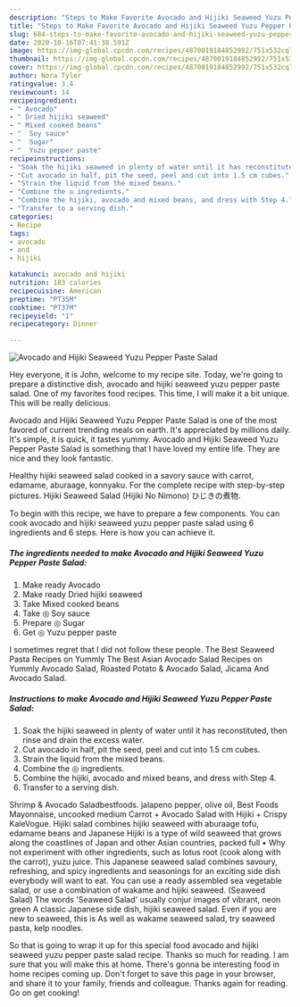 ```yaml
---
description: "Steps to Make Favorite Avocado and Hijiki Seaweed Yuzu Pepper Paste Salad"
title: "Steps to Make Favorite Avocado and Hijiki Seaweed Yuzu Pepper Paste Salad"
slug: 684-steps-to-make-favorite-avocado-and-hijiki-seaweed-yuzu-pepper-paste-salad
date: 2020-10-16T07:41:38.591Z
image: https://img-global.cpcdn.com/recipes/4870019184852992/751x532cq70/avocado-and-hijiki-seaweed-yuzu-pepper-paste-salad-recipe-main-photo.jpg
thumbnail: https://img-global.cpcdn.com/recipes/4870019184852992/751x532cq70/avocado-and-hijiki-seaweed-yuzu-pepper-paste-salad-recipe-main-photo.jpg
cover: https://img-global.cpcdn.com/recipes/4870019184852992/751x532cq70/avocado-and-hijiki-seaweed-yuzu-pepper-paste-salad-recipe-main-photo.jpg
author: Nora Tyler
ratingvalue: 3.4
reviewcount: 14
recipeingredient:
- " Avocado"
- " Dried hijiki seaweed"
- " Mixed cooked beans"
- "  Soy sauce"
- "  Sugar"
- "  Yuzu pepper paste"
recipeinstructions:
- "Soak the hijiki seaweed in plenty of water until it has reconstituted, then rinse and drain the excess water."
- "Cut avocado in half, pit the seed, peel and cut into 1.5 cm cubes."
- "Strain the liquid from the mixed beans."
- "Combine the ◎ ingredients."
- "Combine the hijiki, avocado and mixed beans, and dress with Step 4."
- "Transfer to a serving dish."
categories:
- Recipe
tags:
- avocado
- and
- hijiki

katakunci: avocado and hijiki 
nutrition: 183 calories
recipecuisine: American
preptime: "PT35M"
cooktime: "PT37M"
recipeyield: "1"
recipecategory: Dinner

---
```



![Avocado and Hijiki Seaweed Yuzu Pepper Paste Salad](https://img-global.cpcdn.com/recipes/4870019184852992/751x532cq70/avocado-and-hijiki-seaweed-yuzu-pepper-paste-salad-recipe-main-photo.jpg)

Hey everyone, it is John, welcome to my recipe site. Today, we're going to prepare a distinctive dish, avocado and hijiki seaweed yuzu pepper paste salad. One of my favorites food recipes. This time, I will make it a bit unique. This will be really delicious.

Avocado and Hijiki Seaweed Yuzu Pepper Paste Salad is one of the most favored of current trending meals on earth. It's appreciated by millions daily. It's simple, it is quick, it tastes yummy. Avocado and Hijiki Seaweed Yuzu Pepper Paste Salad is something that I have loved my entire life. They are nice and they look fantastic.

Healthy hijiki seaweed salad cooked in a savory sauce with carrot, edamame, aburaage, konnyaku. For the complete recipe with step-by-step pictures. Hijiki Seaweed Salad (Hijiki No Nimono) ひじきの煮物.


To begin with this recipe, we have to prepare a few components. You can cook avocado and hijiki seaweed yuzu pepper paste salad using 6 ingredients and 6 steps. Here is how you can achieve it.

<!--inarticleads1-->

##### The ingredients needed to make Avocado and Hijiki Seaweed Yuzu Pepper Paste Salad:

1. Make ready  Avocado
1. Make ready  Dried hijiki seaweed
1. Take  Mixed cooked beans
1. Take  ◎ Soy sauce
1. Prepare  ◎ Sugar
1. Get  ◎ Yuzu pepper paste


I sometimes regret that I did not follow these people. The Best Seaweed Pasta Recipes on Yummly The Best Asian Avocado Salad Recipes on Yummly Avocado Salad, Roasted Potato &amp; Avocado Salad, Jicama And Avocado Salad. 

<!--inarticleads2-->

##### Instructions to make Avocado and Hijiki Seaweed Yuzu Pepper Paste Salad:

1. Soak the hijiki seaweed in plenty of water until it has reconstituted, then rinse and drain the excess water.
1. Cut avocado in half, pit the seed, peel and cut into 1.5 cm cubes.
1. Strain the liquid from the mixed beans.
1. Combine the ◎ ingredients.
1. Combine the hijiki, avocado and mixed beans, and dress with Step 4.
1. Transfer to a serving dish.


Shrimp &amp; Avocado Saladbestfoods. jalapeno pepper, olive oil, Best Foods Mayonnaise, uncooked medium Carrot + Avocado Salad with Hijiki + Crispy KaleVogue. Hijiki salad combines hijiki seaweed with aburaage tofu, edamame beans and Japanese Hijiki is a type of wild seaweed that grows along the coastlines of Japan and other Asian countries, packed full • Why not experiment with other ingredients, such as lotus root (cook along with the carrot), yuzu juice. This Japanese seaweed salad combines savoury, refreshing, and spicy ingredients and seasonings for an exciting side dish everybody will want to eat. You can use a ready assembled sea vegetable salad, or use a combination of wakame and hijiki seaweed. (Seaweed Salad) The words &#39;Seaweed Salad&#39; usually conjur images of vibrant, neon green A classic Japanese side dish, hijiki seaweed salad. Even if you are new to seaweed, this is As well as wakame seaweed salad, try seaweed pasta, kelp noodles. 

So that is going to wrap it up for this special food avocado and hijiki seaweed yuzu pepper paste salad recipe. Thanks so much for reading. I am sure that you will make this at home. There's gonna be interesting food in home recipes coming up. Don't forget to save this page in your browser, and share it to your family, friends and colleague. Thanks again for reading. Go on get cooking!
